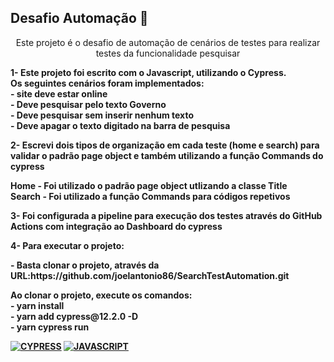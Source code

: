 ## Desafio Automação 🚀
<p align="center">Este projeto é o desafio de automação de cenários de testes para realizar testes da funcionalidade pesquisar</p>

<p> <strong> 1- Este projeto foi escrito com o Javascript, utilizando o Cypress.<strong> <br>
Os seguintes cenários foram implementados:<br>
- site deve estar online <br>
- Deve pesquisar pelo texto Governo<br>
- Deve pesquisar sem inserir nenhum texto<br>
- Deve apagar o texto digitado na barra de pesquisa<br>

<p> <strong> 2- Escrevi dois tipos de organização em cada teste (home e search) para validar o padrão page object e também utilizando a função Commands do cypress <strong> <p>
<p>Home - Foi utilizado o padrão page object utlizando a classe Title<br>
Search - Foi utilizado a função Commands para códigos repetivos<p>

<p> <strong> 3- Foi configurada a pipeline para execução dos testes através do GitHub Actions com integração ao Dashboard do cypress <strong> </h3>

<p><strong> 4- Para executar o projeto: <strong></h3>
<p> - Basta clonar o projeto, através da URL:https://github.com/joelantonio86/SearchTestAutomation.git <br>  <p>
<p>Ao clonar o projeto, execute os comandos: <br> - yarn install <br> - yarn add cypress@12.2.0 -D <br> - yarn cypress run <p>

[![CYPRESS](https://img.shields.io/badge/CYPRESS%20-%23323330.svg?&style=for-the-badge&logo=perfil&logoColor=black&color=F745B5)](https://www.cypress.io)
[![JAVASCRIPT](https://img.shields.io/badge/JAVASCRIPT%20-%23323330.svg?&style=for-the-badge&logo=cards%20estrelas&logoColor=black&color=FFB800)](https://www.javascript.com)
